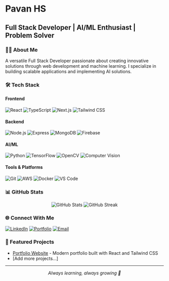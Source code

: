 # Pavan HS
## Full Stack Developer | AI/ML Enthusiast | Problem Solver

### 👨‍💻 About Me
A versatile Full Stack Developer passionate about creating innovative solutions through web development and machine learning. I specialize in building scalable applications and implementing AI solutions.

### 🛠️ Tech Stack

#### Frontend
![React](https://img.shields.io/badge/-React-61DAFB?logo=react&logoColor=black&style=flat)
![TypeScript](https://img.shields.io/badge/-TypeScript-3178C6?logo=typescript&logoColor=white&style=flat)
![Next.js](https://img.shields.io/badge/-Next.js-000000?logo=next.js&logoColor=white&style=flat)
![Tailwind CSS](https://img.shields.io/badge/-Tailwind_CSS-06B6D4?logo=tailwind-css&logoColor=white&style=flat)

#### Backend
![Node.js](https://img.shields.io/badge/-Node.js-339933?logo=node.js&logoColor=white&style=flat)
![Express](https://img.shields.io/badge/-Express-000000?logo=express&logoColor=white&style=flat)
![MongoDB](https://img.shields.io/badge/-MongoDB-47A248?logo=mongodb&logoColor=white&style=flat)
![Firebase](https://img.shields.io/badge/-Firebase-FFCA28?logo=firebase&logoColor=black&style=flat)

#### AI/ML
![Python](https://img.shields.io/badge/-Python-3776AB?logo=python&logoColor=white&style=flat)
![TensorFlow](https://img.shields.io/badge/-TensorFlow-FF6F00?logo=tensorflow&logoColor=white&style=flat)
![OpenCV](https://img.shields.io/badge/-OpenCV-5C3EE8?logo=opencv&logoColor=white&style=flat)
![Computer Vision](https://img.shields.io/badge/-Computer_Vision-FF0000?style=flat)

#### Tools & Platforms
![Git](https://img.shields.io/badge/-Git-F05032?logo=git&logoColor=white&style=flat)
![AWS](https://img.shields.io/badge/-AWS-232F3E?logo=amazon-aws&logoColor=white&style=flat)
![Docker](https://img.shields.io/badge/-Docker-2496ED?logo=docker&logoColor=white&style=flat)
![VS Code](https://img.shields.io/badge/-VS_Code-007ACC?logo=visual-studio-code&logoColor=white&style=flat)

### 📊 GitHub Stats

<div align="center">
  <img src="https://github-readme-stats.vercel.app/api?username=Pavanhs1808&show_icons=true&theme=radical" alt="GitHub Stats" />
  <img src="https://github-readme-streak-stats.herokuapp.com/?user=Pavanhs1808&theme=radical" alt="GitHub Streak" />
</div>

### 🌐 Connect With Me
[![LinkedIn](https://img.shields.io/badge/-LinkedIn-0A66C2?logo=linkedin&logoColor=white&style=flat)](your-linkedin-url)
[![Portfolio](https://img.shields.io/badge/-Portfolio-000000?logo=vercel&logoColor=white&style=flat)](your-portfolio-url)
[![Email](https://img.shields.io/badge/-Email-EA4335?logo=gmail&logoColor=white&style=flat)](mailto:your-email)

### 📌 Featured Projects
- [Portfolio Website](https://github.com/Pavanhs1808/pavanportfolio) - Modern portfolio built with React and Tailwind CSS
- [Add more projects...]

---
<div align="center">
  <i>Always learning, always growing 🚀</i>
</div>
